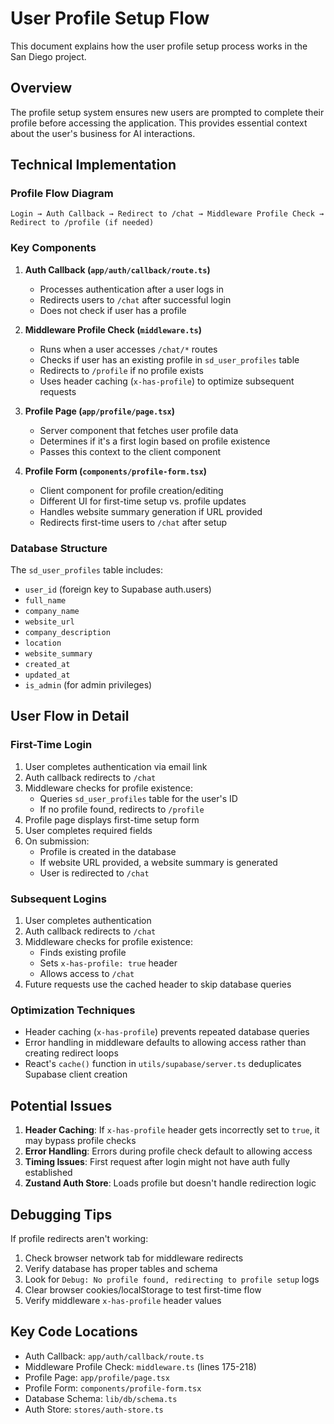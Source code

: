 # User Profile Setup Flow

This document explains how the user profile setup process works in the San Diego project.

## Overview

The profile setup system ensures new users are prompted to complete their profile before accessing the application. This provides essential context about the user's business for AI interactions.

## Technical Implementation

### Profile Flow Diagram

```
Login → Auth Callback → Redirect to /chat → Middleware Profile Check → Redirect to /profile (if needed)
```

### Key Components

1. **Auth Callback (`app/auth/callback/route.ts`)**
   - Processes authentication after a user logs in
   - Redirects users to `/chat` after successful login
   - Does not check if user has a profile

2. **Middleware Profile Check (`middleware.ts`)**
   - Runs when a user accesses `/chat/*` routes
   - Checks if user has an existing profile in `sd_user_profiles` table
   - Redirects to `/profile` if no profile exists
   - Uses header caching (`x-has-profile`) to optimize subsequent requests

3. **Profile Page (`app/profile/page.tsx`)**
   - Server component that fetches user profile data
   - Determines if it's a first login based on profile existence
   - Passes this context to the client component

4. **Profile Form (`components/profile-form.tsx`)**
   - Client component for profile creation/editing
   - Different UI for first-time setup vs. profile updates
   - Handles website summary generation if URL provided
   - Redirects first-time users to `/chat` after setup

### Database Structure

The `sd_user_profiles` table includes:
- `user_id` (foreign key to Supabase auth.users)
- `full_name`
- `company_name`
- `website_url`
- `company_description`
- `location`
- `website_summary`
- `created_at`
- `updated_at`
- `is_admin` (for admin privileges)

## User Flow in Detail

### First-Time Login

1. User completes authentication via email link
2. Auth callback redirects to `/chat`
3. Middleware checks for profile existence:
   - Queries `sd_user_profiles` table for the user's ID
   - If no profile found, redirects to `/profile`
4. Profile page displays first-time setup form
5. User completes required fields
6. On submission:
   - Profile is created in the database
   - If website URL provided, a website summary is generated
   - User is redirected to `/chat`

### Subsequent Logins

1. User completes authentication
2. Auth callback redirects to `/chat`
3. Middleware checks for profile existence:
   - Finds existing profile
   - Sets `x-has-profile: true` header
   - Allows access to `/chat`
4. Future requests use the cached header to skip database queries

### Optimization Techniques

- Header caching (`x-has-profile`) prevents repeated database queries
- Error handling in middleware defaults to allowing access rather than creating redirect loops
- React's `cache()` function in `utils/supabase/server.ts` deduplicates Supabase client creation

## Potential Issues

1. **Header Caching**: If `x-has-profile` header gets incorrectly set to `true`, it may bypass profile checks
2. **Error Handling**: Errors during profile check default to allowing access
3. **Timing Issues**: First request after login might not have auth fully established
4. **Zustand Auth Store**: Loads profile but doesn't handle redirection logic

## Debugging Tips

If profile redirects aren't working:
1. Check browser network tab for middleware redirects
2. Verify database has proper tables and schema
3. Look for `Debug: No profile found, redirecting to profile setup` logs
4. Clear browser cookies/localStorage to test first-time flow
5. Verify middleware `x-has-profile` header values

## Key Code Locations

- Auth Callback: `app/auth/callback/route.ts`
- Middleware Profile Check: `middleware.ts` (lines 175-218)
- Profile Page: `app/profile/page.tsx`
- Profile Form: `components/profile-form.tsx`
- Database Schema: `lib/db/schema.ts`
- Auth Store: `stores/auth-store.ts`